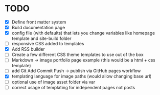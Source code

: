 # TODO

* [X] Define front matter system
* [X] Build documentation page
* [X] config file (with defaults) that lets you change variables like homepage template and site-build folder
* [ ] responsive CSS added to templates
* [X] Add RSS builder
* [ ] Create a few different CSS theme templates to use out of the box
* [ ] Markdown -> image portfolio page example (this would be a html + css template)
* [ ] add Git Add Commit Push -> publish via GitHub pages workflow
* [X] templating language for image paths (would allow changing base url)
* [ ] optional use of image asset folder via var
* [ ] correct usage of templating for independent pages not posts
